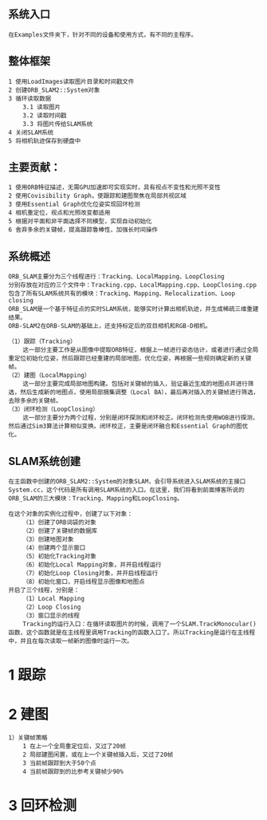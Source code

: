 ## 系统入口
    在Examples文件夹下，针对不同的设备和使用方式，有不同的主程序。

## 整体框架
    1 使用LoadImages读取图片目录和时间戳文件
    2 创建ORB_SLAM2::System对象
    3 循环读取数据
        3.1 读取图片
        3.2 读取时间戳
        3.3 将图片传给SLAM系统
    4 关闭SLAM系统
    5 将相机轨迹保存到硬盘中

## 主要贡献：
    1 使用ORB特征描述，无需GPU加速即可实现实时，具有视点不变性和光照不变性
    2 使用Covisibility Graph，使跟踪和建图聚焦在局部共视区域
    3 使用Essential Graph优化位姿实现回环检测
    4 相机重定位，视点和光照改变都适用
    5 根据对平面和非平面选择不同模型，实现自动初始化
    6 舍弃多余的关键帧，提高跟踪鲁棒性，加强长时间操作


## 系统概述
    ORB_SLAM主要分为三个线程进行：Tracking、LocalMapping、LoopClosing
    分别存放在对应的三个文件中：Tracking.cpp、LocalMapping.cpp、LoopClosing.cpp
    包含了所有SLAM系统共有的模块：Tracking、Mapping、Relocalization、Loop closing
    ORB_SLAM是一个基于特征点的实时SLAM系统，能够实时计算出相机轨迹，并生成稀疏三维重建结果。
    ORB-SLAM2在ORB-SLAM的基础上，还支持标定后的双目相机和RGB-D相机。

    （1）跟踪（Tracking）
        这一部分主要工作是从图像中提取ORB特征，根据上一帧进行姿态估计，或者进行通过全局重定位初始化位姿，然后跟踪已经重建的局部地图，优化位姿，再根据一些规则确定新的关键帧。
    （2）建图（LocalMapping）
        这一部分主要完成局部地图构建。包括对关键帧的插入，验证最近生成的地图点并进行筛选，然后生成新的地图点，使用局部捆集调整（Local BA），最后再对插入的关键帧进行筛选，去除多余的关键帧。
    （3）闭环检测（LoopClosing）
        这一部分主要分为两个过程，分别是闭环探测和闭环校正。闭环检测先使用WOB进行探测，然后通过Sim3算法计算相似变换。闭环校正，主要是闭环融合和Essential Graph的图优化。

## SLAM系统创建
    在主函数中创建的ORB_SLAM2::System的对象SLAM，会引导系统进入SLAM系统的主接口System.cc，这个代码是所有调用SLAM系统的入口。在这里，我们将看到前面博客所说的ORB_SLAM的三大模块：Tracking、Mapping和LoopClosing。

    在这个对象的实例化过程中，创建了以下对象：
        （1）创建了ORB词袋的对象
        （2）创建了关键帧的数据库
        （3）创建地图对象
        （4）创建两个显示窗口
        （5）初始化Tracking对象
        （6）初始化Local Mapping对象，并开启线程运行
        （7）初始化Loop Closing对象，并开启线程运行
        （8）初始化窗口，开启线程显示图像和地图点
    开启了三个线程，分别是：
        （1）Local Mapping
        （2）Loop Closing
        （3）窗口显示的线程
        Tracking的运行入口：在循环读取图片的时候，调用了一个SLAM.TrackMonocular()函数，这个函数就是在主线程里调用Tracking的函数入口了。所以Tracking是运行在主线程中，并且在每次读取一帧新的图像时运行一次。


# 1 跟踪
# 2 建图
    1）关键帧策略
        1 在上一个全局重定位后，又过了20帧
        2 局部建图闲置，或在上一个关键帧插入后，又过了20帧
        3 当前帧跟踪到大于50个点
        4 当前帧跟踪到的比参考关键帧少90%






# 3 回环检测
